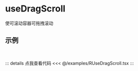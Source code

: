 <script setup>
import RUseDragScroll from '@/examples/RUseDragScroll.tsx'
</script>

# useDragScroll

使可滚动容器可拖拽滚动

## 示例
<br />
<VueWrapper :component="RUseDragScroll" />

::: details 点我查看代码
<<< @/examples/RUseDragScroll.tsx
:::
